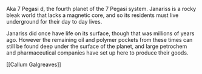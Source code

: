 Aka 7 Pegasi d, the fourth planet of the 7 Pegasi system. Janariss is a rocky bleak world that lacks a magnetic core, and so its residents must live underground for their day to day lives.

Janariss did once have life on its surface, though that was millions of years ago. However the remaining oil and polymer pockets from these times can still be found deep under the surface of the planet, and large petrochem and pharmaceutical companies have set up here to produce their goods.

[[Callum Galgreaves]]
